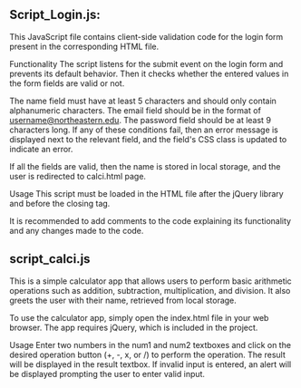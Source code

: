 ## Script_Login.js:

This JavaScript file contains client-side validation code for the login form present in the corresponding HTML file.

Functionality
The script listens for the submit event on the login form and prevents its default behavior. Then it checks whether the entered values in the form fields are valid or not.

The name field must have at least 5 characters and should only contain alphanumeric characters.
The email field should be in the format of username@northeastern.edu.
The password field should be at least 9 characters long.
If any of these conditions fail, then an error message is displayed next to the relevant field, and the field's CSS class is updated to indicate an error.

If all the fields are valid, then the name is stored in local storage, and the user is redirected to calci.html page.

Usage
This script must be loaded in the HTML file after the jQuery library and before the closing </body> tag.

It is recommended to add comments to the code explaining its functionality and any changes made to the code.


## script_calci.js


This is a simple calculator app that allows users to perform basic arithmetic operations such as addition, subtraction, multiplication, and division. It also greets the user with their name, retrieved from local storage.

To use the calculator app, simply open the index.html file in your web browser. The app requires jQuery, which is included in the project.

Usage
Enter two numbers in the num1 and num2 textboxes and click on the desired operation button (+, -, x, or /) to perform the operation. The result will be displayed in the result textbox. If invalid input is entered, an alert will be displayed prompting the user to enter valid input.
